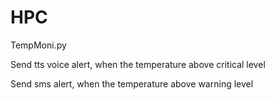 # HPC

TempMoni.py

Send tts voice alert, when the temperature above critical level

Send sms alert, when the temperature above warning level
